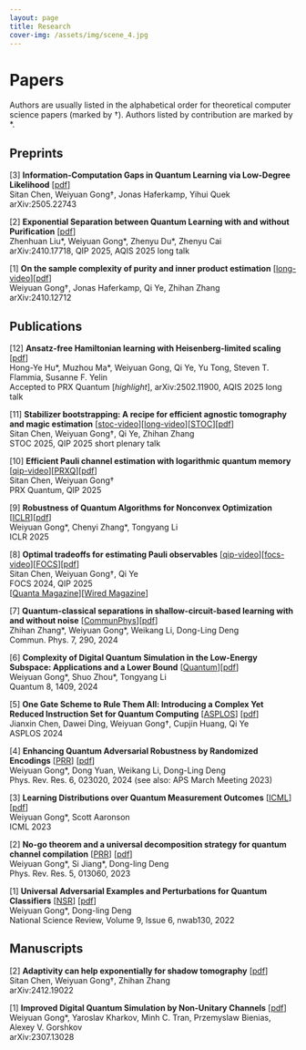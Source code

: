 ```yaml
---
layout: page
title: Research
cover-img: /assets/img/scene_4.jpg
---
```

# Papers

Authors are usually listed in the alphabetical order for theoretical computer science papers (marked by †). Authors listed by contribution are marked by *.

## Preprints
[3] **Information-Computation Gaps in Quantum Learning via Low-Degree Likelihood** [[pdf](https://arxiv.org/abs/2505.22743)]\
  Sitan Chen, Weiyuan Gong†, Jonas Haferkamp, Yihui Quek\
  arXiv:2505.22743
  
[2] **Exponential Separation between Quantum Learning with and without Purification** [[pdf](https://arxiv.org/abs/2410.17718)]\
  Zhenhuan Liu\*, Weiyuan Gong\*, Zhenyu Du\*, Zhenyu Cai\
  arXiv:2410.17718, QIP 2025, AQIS 2025 long talk

[1] **On the sample complexity of purity and inner product estimation** [[long-video](https://www.youtube.com/watch?v=2DDmUWwtY_s)][[pdf](https://arxiv.org/abs/2410.12712)]\
  Weiyuan Gong†, Jonas Haferkamp, Qi Ye, Zhihan Zhang\
  arXiv:2410.12712
  

## Publications
[12] **Ansatz-free Hamiltonian learning with Heisenberg-limited scaling** [[pdf](https://arxiv.org/abs/2502.11900)]\
  Hong-Ye Hu\*, Muzhou Ma\*, Weiyuan Gong, Qi Ye, Yu Tong, Steven T. Flammia, Susanne F. Yelin\
  Accepted to PRX Quantum [*highlight*], arXiv:2502.11900, AQIS 2025 long talk

[11] **Stabilizer bootstrapping: A recipe for efficient agnostic tomography and magic estimation** [[stoc-video](https://www.youtube.com/watch?v=kiIXnqjYdzA&list=PL2200vk1q4pnCq8BwJXwnD6SohMwST6aY&index=50)][[long-video](https://www.youtube.com/watch?v=7Mu3L18Ekag)][[STOC](https://dl.acm.org/doi/10.1145/3717823.3718191)][[pdf](https://arxiv.org/abs/2408.06967)]\
  Sitan Chen, Weiyuan Gong†, Qi Ye, Zhihan Zhang\
  STOC 2025, QIP 2025 short plenary talk

[10] **Efficient Pauli channel estimation with logarithmic quantum memory** [[qip-video](https://www.youtube.com/watch?v=7wPdj6oF1KA)][[PRXQ](https://doi.org/10.1103/PRXQuantum.6.020323)][[pdf](https://arxiv.org/abs/2309.14326)]\
  Sitan Chen, Weiyuan Gong†\
  PRX Quantum, QIP 2025

[9] **Robustness of Quantum Algorithms for Nonconvex Optimization** [[ICLR](https://iclr.cc/virtual/2025/poster/30083)][[pdf](https://arxiv.org/abs/2212.02548)]\
  Weiyuan Gong\*, Chenyi Zhang\*, Tongyang Li\
  ICLR 2025

[8] **Optimal tradeoffs for estimating Pauli observables** [[qip-video](https://www.youtube.com/watch?v=jNdo1kBEn2A)][[focs-video](https://www.youtube.com/watch?v=hgrToofYOtA)][[FOCS](https://ieeexplore.ieee.org/document/10756089)][[pdf](https://arxiv.org/abs/2404.19105)]\
  Sitan Chen, Weiyuan Gong†, Qi Ye\
  FOCS 2024, QIP 2025\
  [[Quanta Magazine](https://www.quantamagazine.org/quantum-memory-proves-exponentially-powerful-20241016/)][[Wired Magazine](https://www.wired.com/story/quantum-memory-proves-exponentially-powerful/)]

[7] **Quantum-classical separations in shallow-circuit-based learning with and without noise** [[CommunPhys](https://www.nature.com/articles/s42005-024-01783-7)][[pdf](https://arxiv.org/abs/2405.00770)]\
  Zhihan Zhang\*, Weiyuan Gong\*, Weikang Li, Dong-Ling Deng\
  Commun. Phys. 7, 290, 2024

[6] **Complexity of Digital Quantum Simulation in the Low-Energy Subspace: Applications and a Lower Bound** [[Quantum](https://quantum-journal.org/papers/q-2024-07-15-1409/)][[pdf](https://arxiv.org/abs/2312.08867)]\
  Weiyuan Gong\*, Shuo Zhou\*, Tongyang Li\
  Quantum 8, 1409, 2024

[5] **One Gate Scheme to Rule Them All: Introducing a Complex Yet Reduced Instruction Set for Quantum Computing** [[ASPLOS](https://dl.acm.org/doi/10.1145/3620665.3640386)] [[pdf](https://arxiv.org/abs/2312.05652)]\
  Jianxin Chen, Dawei Ding, Weiyuan Gong†, Cupjin Huang, Qi Ye\
  ASPLOS 2024
  
[4] **Enhancing Quantum Adversarial Robustness by Randomized Encodings** [[PRR](https://journals.aps.org/prresearch/abstract/10.1103/PhysRevResearch.6.023020)] [[pdf](https://arxiv.org/abs/2212.02531)]\
  Weiyuan Gong\*, Dong Yuan, Weikang Li, Dong-Ling Deng\
  Phys. Rev. Res. 6, 023020, 2024 (see also: APS March Meeting 2023)
  
[3] **Learning Distributions over Quantum Measurement Outcomes** [[ICML](https://proceedings.mlr.press/v202/gong23a.html)] [[pdf](https://arxiv.org/abs/2209.03007)]\
  Weiyuan Gong\*, Scott Aaronson\
  ICML 2023
  
[2] **No-go theorem and a universal decomposition strategy for quantum channel compilation** [[PRR](https://journals.aps.org/prresearch/abstract/10.1103/PhysRevResearch.5.013060)] [[pdf](https://arxiv.org/abs/2111.02426)]\
  Weiyuan Gong\*, Si Jiang\*, Dong-ling Deng\
  Phys. Rev. Res. 5, 013060, 2023
  
[1] **Universal Adversarial Examples and Perturbations for Quantum Classifiers** [[NSR](https://academic.oup.com/nsr/article/9/6/nwab130/6325546)] [[pdf](https://arxiv.org/abs/2102.07788)]\
  Weiyuan Gong\*, Dong-ling Deng\
  National Science Review, Volume 9, Issue 6, nwab130, 2022

## Manuscripts

[2] **Adaptivity can help exponentially for shadow tomography** [[pdf](https://arxiv.org/abs/2412.19022)]\
  Sitan Chen, Weiyuan Gong†, Zhihan Zhang\
  arXiv:2412.19022

[1] **Improved Digital Quantum Simulation by Non-Unitary Channels** [[pdf](https://arxiv.org/abs/2307.13028)]\
  Weiyuan Gong\*, Yaroslav Kharkov, Minh C. Tran, Przemyslaw Bienias, Alexey V. Gorshkov\
  arXiv:2307.13028


